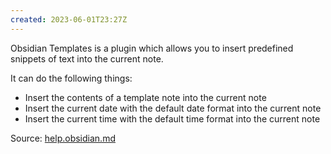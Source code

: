 ```yaml
---
created: 2023-06-01T23:27Z
---
```


Obsidian Templates is a plugin which allows you to insert predefined snippets of text into the current note.

It can do the following things:
* Insert the contents of a template note into the current note
* Insert the current date with the default date format into the current note
* Insert the current time with the default time format into the current note

Source: [help.obsidian.md](https://help.obsidian.md/Plugins/Templates)
